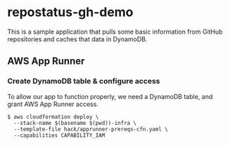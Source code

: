 # repostatus-gh-demo

This is a sample application that pulls some basic information from GitHub repositories and caches
that data in DynamoDB.

## AWS App Runner

### Create DynamoDB table & configure access

To allow our app to function properly, we need a DynamoDB table, and grant AWS App Runner access.

```shell
$ aws cloudformation deploy \
  --stack-name $(basename $(pwd))-infra \
  --template-file hack/apprunner-prereqs-cfn.yaml \
  --capabilities CAPABILITY_IAM
```
